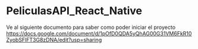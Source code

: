 # PeliculasAPI_React_Native

Ve al siguiente documento para saber como poder iniciar el proyecto
https://docs.google.com/document/d/1pOfD0QDA5yQhAG00G31VM6FkR10ZyobSFlFT3G8zDNA/edit?usp=sharing
